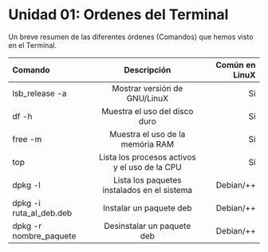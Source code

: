 # Unidad 01: Ordenes del Terminal #

Un breve resumen de las diferentes órdenes (Comandos) que hemos visto en el Terminal.

| Comando | Descripción | Común en LinuX |
| :------|:------:|-------:|
| lsb_release -a | Mostrar versión de GNU/LinuX | Si |
| df -h | Muestra el uso del disco duro | Si |
| free -m | Muestra el uso de la memória RAM | Si| 
| top | Lista los procesos activos y el uso de la CPU | Si | 
| dpkg -l | Lista los paquetes instalados en el sistema | Debian/++ |
| dpkg -i ruta_al_deb.deb | Instalar un paquete deb | Debian/++ |
| dpkg -r nombre_paquete | Desinstalar un paquete deb | Debian/++ |

